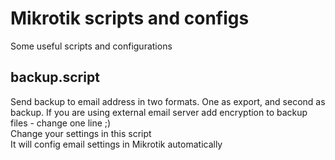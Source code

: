 # Mikrotik scripts and configs
Some useful scripts and configurations
## backup.script
Send backup to email address in two formats. One as export, and second as backup.
If you are using external email server add encryption to backup files - change one line ;)<br>
Change your settings in this script<br>
It will config email settings in Mikrotik automatically

